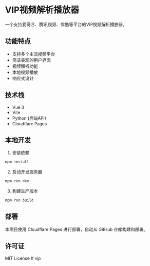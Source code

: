 # VIP视频解析播放器

一个支持爱奇艺、腾讯视频、优酷等平台的VIP视频解析播放器。

## 功能特点

- 支持多个主流视频平台
- 简洁美观的用户界面
- 视频解析功能
- 本地视频播放
- 响应式设计

## 技术栈

- Vue 3
- Vite
- Python (后端API)
- Cloudflare Pages

## 本地开发

1. 安装依赖
```bash
npm install
```

2. 启动开发服务器
```bash
npm run dev
```

3. 构建生产版本
```bash
npm run build
```

## 部署

本项目使用 Cloudflare Pages 进行部署，自动从 GitHub 仓库构建和部署。

## 许可证

MIT License
#   v i p  
 
